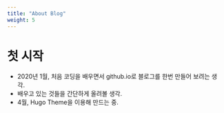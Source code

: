 ```yaml
---
title: "About Blog"
weight: 5
---
```


# 첫 시작

- 2020년 1월, 처음 코딩을 배우면서 github.io로 블로그를 한번 만들어 보려는 생각.
- 배우고 있는 것들을 간단하게 올려볼 생각.
- 4월, Hugo Theme을 이용해 만드는 중.

